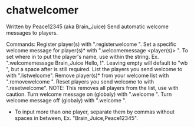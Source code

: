 # chatwelcomer
Written by Peace12345 (aka Brain_Juice)
Send automatic welcome messages to players.

Commands:
Register player(s) with ".registerwelcome <player>".
Set a specific welcome message for player(s)* with ".welcomemessage <player(s)> <message>". To set where in <message> to put the player's name, use <name> within the string. Ex. ".welcomemessage Brain_Juice Hello, <name>!". Leaving <message> empty will default to "wb <name>", but a space after <playername> is still required.
List the players you send welcome to with ".listwelcome".
Remove player(s)* from your welcome list with ".removewelcome <player>".
Reset players you send welcome to with ".resetwelcome". NOTE: This removes all players from the list, use with caution.
Turn welcome message on (globaly) with ".welcome <true>". Turn welcome message off (globaly) with ".welcome <false>".

* To input more than one player, separate them by commas without spaces in between, Ex. "Brain_Juice,Peace12345".

